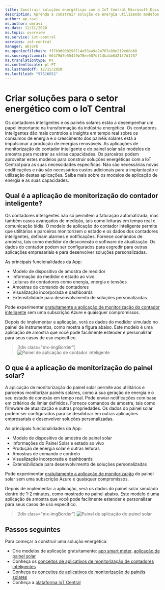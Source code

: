 ```yaml
---
title: Construir soluções energéticas com a IoT Central Microsoft Docs
description: Aprenda a construir solução de energia utilizando modelos de aplicação Azure IoT Central.
author: op-ravi
ms.author: omravi
ms.date: 12/11/2020
ms.topic: overview
ms.service: iot-central
services: iot-central
manager: abjork
ms.openlocfilehash: ff7b98908296714a59aa9a24767e80e212e00e68
ms.sourcegitcommit: 66479d7e55449b78ee587df14babb6321f7d1757
ms.translationtype: MT
ms.contentlocale: pt-PT
ms.lasthandoff: 12/15/2020
ms.locfileid: "97516652"
---
```

# <a name="build-energy-solutions-with-iot-central"></a>Criar soluções para o setor energético com o IoT Central 

Os contadores inteligentes e os painéis solares estão a desempenhar um papel importante na transformação da indústria energética. Os contadores inteligentes dão mais controlos e insights em tempo real sobre os consumos de energia e o crescimento dos painéis solares está a impulsionar a produção de energias renováveis. As aplicações de monitorização do contador inteligente e do painel solar são modelos de amostra para mostrar as várias capacidades. Os parceiros podem aproveitar estes modelos para construir soluções energéticas com a IoT Central para as suas necessidades específicas. Não são necessárias novas codificações e não são necessários custos adicionais para a implantação e utilização destas aplicações. Saiba mais sobre os modelos de aplicação de energia e as suas capacidades.


## <a name="what-is-the-smart-meter-monitoring-application"></a>Qual é a aplicação de monitorização do contador inteligente?
 Os contadores inteligentes não só permitem a faturação automatizada, mas também casos avançados de medição, tais como leituras em tempo real e comunicação bidis. O modelo de aplicação do contador inteligente permite que utilitários e parceiros monitorizem o estado e os dados dos contadores inteligentes, definam alarmes e notificações. Fornece comandos de amostra, tais como medidor de desconexão e software de atualização. Os dados do contador podem ser configurados para esgredir para outras aplicações empresariais e para desenvolver soluções personalizadas. 

As principais funcionalidades da App: 

* Modelo de dispositivo de amostra de medidor 
* Informação do medidor e estado ao vivo 
* Leituras de contadores como energia, energia e tensões
* Amostras de comando de contadores 
* Visualização incorporada e dashboards
* Extensibilidade para desenvolvimento de soluções personalizadas

Pode experimentar [gratuitamente a aplicação de monitorização do contador inteligente](https://apps.azureiotcentral.com/build/new/smart-meter-monitoring) sem uma subscrição Azure e quaisquer compromissos.


Depois de implementar a aplicação, verá os dados do medidor simulado no painel de instrumentos, como mostra a figura abaixo. Este modelo é uma aplicação de amostra que você pode facilmente estender e personalizar para seus casos de uso específico.

> [!div class="mx-imgBorder"]
> ![Painel de aplicação de contador inteligente](media/overview-iot-central-energy/smart-meter-app-dashboard.png)


## <a name="what-is-the-solar-panel-monitoring-application"></a>O que é a aplicação de monitorização do painel solar?
A aplicação de monitorização do painel solar permite aos utilitários e parceiros monitorizar painéis solares, como a sua geração de energia e o seu estado de conexão em tempo real. Pode enviar notificações com base em critérios de limiar definidos. Fornece comandos de amostra, tais como firmware de atualização e outras propriedades. Os dados do painel solar podem ser configurados para se desdobrar em outras aplicações empresariais e desenvolver soluções personalizadas. 

As principais funcionalidades da App: 

* Modelo de dispositivo de amostra de painel solar 
* Informações do Painel Solar e estado ao vivo
* Produção de energia solar e outras leituras
* Amostras de comando e controlo
* Visualização incorporada e dashboards
* Extensibilidade para desenvolvimento de soluções personalizadas

Pode experimentar [gratuitamente a aplicação de monitorização](https://apps.azureiotcentral.com/build/new/solar-panel-monitoring) do painel solar sem uma subscrição Azure e quaisquer compromissos.

Depois de implementar a aplicação, verá os dados do painel solar simulado dentro de 1-2 minutos, como mostrado no painel abaixo. Este modelo é uma aplicação de amostra que você pode facilmente estender e personalizar para seus casos de uso específico. 

> [!div class="mx-imgBorder"]
> ![Painel de aplicação do painel solar](media/overview-iot-central-energy/solar-panel-app-dashboard.png)

## <a name="next-steps"></a>Passos seguintes
Para começar a construir uma solução energética:
* Crie modelos de aplicação gratuitamente: [app smart meter,](https://apps.azureiotcentral.com/build/new/smart-meter-monitoring) [aplicação de painel solar](https://apps.azureiotcentral.com/build/new/solar-panel-monitoring)
* Conheça os [conceitos de aplicativos de monitorização de contadores inteligentes](./concept-iot-central-smart-meter-app.md)
* Conheça os [conceitos de aplicativos de monitorização de painéis solares](./concept-iot-central-solar-panel-app.md)
* Conheça a [plataforma IoT Central](../index.yml)
